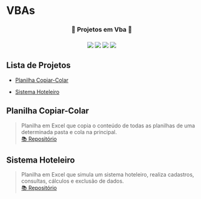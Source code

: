 # VBAs
<h3 align="center">🚀 Projetos em Vba 🚀<h3>
  
 
<p align="center">
  <img src="https://img.shields.io/static/v1?label=VBA&message=MsWord&color=blue&style=for-the-badge&logo=microsoftoffice"/>
  <img src="https://img.shields.io/static/v1?label=VBA&message=MsExcel&color=green&style=for-the-badge&logo=microsoftoffice"/>
  <img src="https://img.shields.io/static/v1?label=VBA&message=MsPowerpoint&color=orange&style=for-the-badge&logo=microsoftoffice"/>
  <img src="https://img.shields.io/static/v1?label=VBA&message=Access&color=red&style=for-the-badge&logo=microsoftoffice"/><p> 
 
## Lista de Projetos
* [Planilha Copiar-Colar](#planiha-copiar-colar)
  
* [Sistema Hoteleiro](#sistema-hoteleiro)
  
  
## Planilha Copiar-Colar
> Planilha em Excel que copia o conteúdo de todas as planilhas de uma determinada pasta e cola na principal.</br>
> <a href="https://github.com/almeidastor/VBAs/tree/main/Planilha%20Copiar-Colar">📚 Repositório</a>  
  
## Sistema Hoteleiro
> Planilha em Excel que simula um sistema hoteleiro, realiza cadastros, consultas, cálculos e exclusão de dados.</br>
> <a href="https://github.com/almeidastor/VBAs/tree/main/Sistema%20Hoteleiro">📚 Repositório</a>
  
